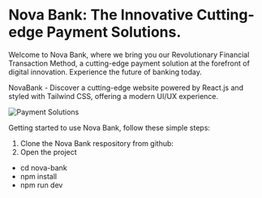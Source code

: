 # Nova Bank: The Innovative Cutting-edge Payment Solutions.

Welcome to Nova Bank, where we bring you our Revolutionary Financial Transaction Method, a cutting-edge payment solution at the forefront of digital innovation. Experience the future of banking today.

NovaBank - Discover a cutting-edge website powered by React.js and styled with Tailwind CSS, offering a modern UI/UX experience.

  ![Payment Solutions](NovaBank.png)

Getting started to use Nova Bank, follow these simple steps:

1. Clone the Nova Bank respository from github:
2. Open the project

- cd nova-bank
- npm install
- npm run dev
